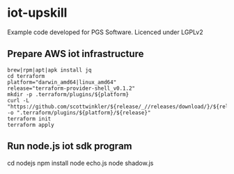 # iot-upskill
Example code developed for PGS Software.
Licenced under LGPLv2

## Prepare AWS iot infrastructure
```
brew|rpm|apt|apk install jq
cd terraform
platform="darwin_amd64|linux_amd64"
release="terraform-provider-shell_v0.1.2"
mkdir -p .terraform/plugins/${platform}
curl -L "https://github.com/scottwinkler/${release/_//releases/download/}/${release}.${platform}" -o ".terraform/plugins/${platform}/${release}"
terraform init
terraform apply
```

## Run node.js iot sdk program
cd nodejs
npm install
node echo.js
node shadow.js
